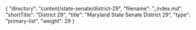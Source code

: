 {
  "directory": "content/state-senate/district-29",
  "filename": "_index.md",
  "shortTitle": "District 29",
  "title": "Maryland State Senate District 29",
  "type": "primary-list",
  "weight": 29
}
